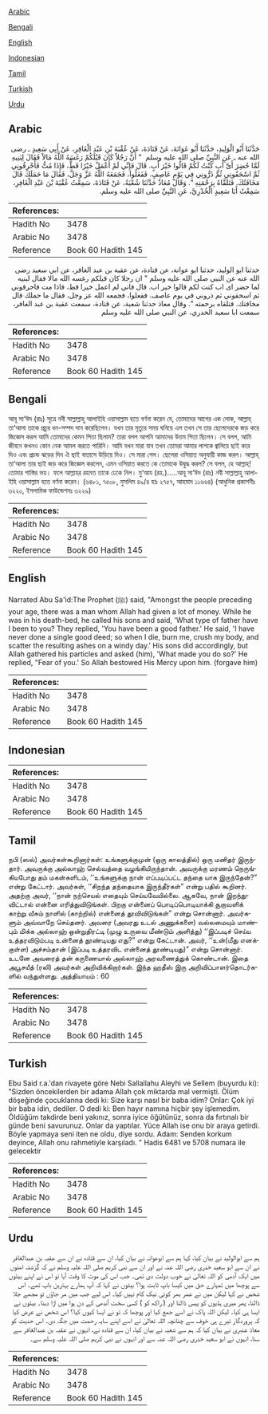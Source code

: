 [Arabic](#arabic)

[Bengali](#bengali)

[English](#english)

[Indonesian](#indonesian)

[Tamil](#tamil)

[Turkish](#turkish)

[Urdu](#urdu)

## Arabic


<div dir="rtl" lang="ar" style={{fontSize:'larger',backgroundColor:'#f8f9fa',padding:20}}>
حَدَّثَنَا أَبُو الْوَلِيدِ، حَدَّثَنَا أَبُو عَوَانَةَ، عَنْ قَتَادَةَ، عَنْ عُقْبَةَ بْنِ عَبْدِ الْغَافِرِ، عَنْ أَبِي سَعِيدٍ ـ رضى الله عنه ـ عَنِ النَّبِيِّ صلى الله عليه وسلم ‏ "‏ أَنَّ رَجُلاً كَانَ قَبْلَكُمْ رَغَسَهُ اللَّهُ مَالاً فَقَالَ لِبَنِيهِ لَمَّا حُضِرَ أَىَّ أَبٍ كُنْتُ لَكُمْ قَالُوا خَيْرَ أَبٍ‏.‏ قَالَ فَإِنِّي لَمْ أَعْمَلْ خَيْرًا قَطُّ، فَإِذَا مُتُّ فَأَحْرِقُونِي ثُمَّ اسْحَقُونِي ثُمَّ ذَرُّونِي فِي يَوْمٍ عَاصِفٍ‏.‏ فَفَعَلُوا، فَجَمَعَهُ اللَّهُ عَزَّ وَجَلَّ، فَقَالَ مَا حَمَلَكَ قَالَ مَخَافَتُكَ‏.‏ فَتَلَقَّاهُ بِرَحْمَتِهِ ‏"‏‏.‏ وَقَالَ مُعَاذٌ حَدَّثَنَا شُعْبَةُ، عَنْ قَتَادَةَ، سَمِعْتُ عُقْبَةَ بْنَ عَبْدِ الْغَافِرِ، سَمِعْتُ أَبَا سَعِيدٍ الْخُدْرِيَّ، عَنِ النَّبِيِّ صلى الله عليه وسلم‏.‏
</div>
<div style={{backgroundColor:'#f8f9fa',padding:20, marginBottom: 10}}><table> <thead> <tr> <th>References:</th> <th></th> </tr> </thead> <tbody><tr><td>Hadith No</td><td>3478</td></tr><tr><td>Arabic No</td><td>3478</td></tr><tr><td>Reference</td><td>Book 60 Hadith 145</td></tr></tbody></table></div>


<div dir="rtl" lang="ar" style={{fontSize:'larger',backgroundColor:'#f8f9fa',padding:20}}>
حدثنا ابو الوليد، حدثنا ابو عوانة، عن قتادة، عن عقبة بن عبد الغافر، عن ابي سعيد رضى الله عنه عن النبي صلى الله عليه وسلم " ان رجلا كان قبلكم رغسه الله مالا فقال لبنيه لما حضر اى اب كنت لكم قالوا خير اب. قال فاني لم اعمل خيرا قط، فاذا مت فاحرقوني ثم اسحقوني ثم ذروني في يوم عاصف. ففعلوا، فجمعه الله عز وجل، فقال ما حملك قال مخافتك. فتلقاه برحمته ". وقال معاذ حدثنا شعبة، عن قتادة، سمعت عقبة بن عبد الغافر، سمعت ابا سعيد الخدري، عن النبي صلى الله عليه وسلم
</div>
<div style={{backgroundColor:'#f8f9fa',padding:20, marginBottom: 10}}><table> <thead> <tr> <th>References:</th> <th></th> </tr> </thead> <tbody><tr><td>Hadith No</td><td>3478</td></tr><tr><td>Arabic No</td><td>3478</td></tr><tr><td>Reference</td><td>Book 60 Hadith 145</td></tr></tbody></table></div>

## Bengali


<div dir="ltr" lang="bn" style={{fontSize:'larger',backgroundColor:'#f8f9fa',padding:20}}>
আবূ সা‘ঈদ (রাঃ) সূত্রে নবী সাল্লাল্লাহু আলাইহি ওয়াসাল্লাম হতে বর্ণনা করেন যে, তোমাদের আগের এক লোক, আল্লাহ্ তা‘আলা তাকে প্রচুর ধন-সম্পদ দান করেছিলেন। যখন তার মৃত্যুর সময় ঘনিয়ে এল তখন সে তার ছেলেদেরকে জড় করে জিজ্ঞেস করল আমি তোমাদের কেমন পিতা ছিলাম? তারা বলল আপনি আমাদের উত্তম পিতা ছিলেন। সে বলল, আমি জীবনে কখনও কোন নেক আমল করতে পারিনি। আমি যখন মারা যাব তখন তোমরা আমার লাশকে জ্বালিয়ে ছাই করে দিও এবং প্রচন্ড ঝড়ের দিন ঐ ছাই বাতাসে উড়িয়ে দিও। সে মারা গেল। ছেলেরা ওসিয়াত অনুযায়ী কাজ করল। আল্লাহ্ তা‘আলা তার ছাই জড় করে জিজ্ঞেস করলেন, এমন ওসিয়াত করতে কে তোমাকে উদ্বুদ্ধ করল? সে বলল, হে আল্লাহ্! তোমার শাস্তির ভয়। ফলে আল্লাহর রহমত তাকে ঢেকে নিল। মু‘আয (রহ.).....আবূ সা‘ঈদ (রাঃ) নবী সাল্লাল্লাহু আলাইহি ওয়াসাল্লাম হতে বর্ণনা করেন। (৬৪৮১, ৭৫০৮, মুসলিম ৪৯/৪ হাঃ ২৭৫৭, আহমাদ ১১৬৬৪) (আধুনিক প্রকাশনীঃ ৩২২০, ইসলামিক ফাউন্ডেশনঃ ৩২২৯)
</div>
<div style={{backgroundColor:'#f8f9fa',padding:20, marginBottom: 10}}><table> <thead> <tr> <th>References:</th> <th></th> </tr> </thead> <tbody><tr><td>Hadith No</td><td>3478</td></tr><tr><td>Arabic No</td><td>3478</td></tr><tr><td>Reference</td><td>Book 60 Hadith 145</td></tr></tbody></table></div>

## English


<div dir="ltr" lang="en" style={{fontSize:'larger',backgroundColor:'#f8f9fa',padding:20}}>
Narrated Abu Sa'id:The Prophet (ﷺ) said, "Amongst the people preceding your age, there was a man whom Allah had given a lot of money. While he was in his death-bed, he called his sons and said, 'What type of father have I been to you? They replied, 'You have been a good father.' He said, 'I have never done a single good deed; so when I die, burn me, crush my body, and scatter the resulting ashes on a windy day.' His sons did accordingly, but Allah gathered his particles and asked (him), 'What made you do so?' He replied, "Fear of you.' So Allah bestowed His Mercy upon him. (forgave him)
</div>
<div style={{backgroundColor:'#f8f9fa',padding:20, marginBottom: 10}}><table> <thead> <tr> <th>References:</th> <th></th> </tr> </thead> <tbody><tr><td>Hadith No</td><td>3478</td></tr><tr><td>Arabic No</td><td>3478</td></tr><tr><td>Reference</td><td>Book 60 Hadith 145</td></tr></tbody></table></div>

## Indonesian


<div dir="ltr" lang="id" style={{fontSize:'larger',backgroundColor:'#f8f9fa',padding:20}}>

</div>
<div style={{backgroundColor:'#f8f9fa',padding:20, marginBottom: 10}}><table> <thead> <tr> <th>References:</th> <th></th> </tr> </thead> <tbody><tr><td>Hadith No</td><td>3478</td></tr><tr><td>Arabic No</td><td>3478</td></tr><tr><td>Reference</td><td>Book 60 Hadith 145</td></tr></tbody></table></div>

## Tamil


<div dir="ltr" lang="ta" style={{fontSize:'larger',backgroundColor:'#f8f9fa',padding:20}}>
நபி (ஸல்) அவர்கள்கூறினார்கள்: உங்களுக்குமுன் (ஒரு காலத்தில்) ஒரு மனிதர் இருந்தார். அவருக்கு அல்லாஹ் செல்வத்தை வழங்கியிருந்தான். அவருக்கு மரணம் நெருங்கியபோது தம் மகன்களிடம், ‘‘உங்களுக்கு நான் எப்படிப்பட்ட தந்தை யாக இருந்தேன்?” என்று கேட்டார். அவர்கள், ‘‘சிறந்த தந்தையாக இருந்தீர்கள்” என்று பதில் கூறினர். அதற்கு அவர், ‘‘நான் நற்செயல் எதையும் செய்யவேயில்லை. ஆகவே, நான் இறந்துவிட்டால் என்னை எரித்துவிடுங்கள். பிறகு என்னைப் பொடிப்பொடியாக்கி சூறாவளிக் காற்று வீசும் நாளில் (காற்றில்) என்னைத் தூவிவிடுங்கள்” என்று சொன்னார். அவர்களும் அவ்வாறே செய்தனர். அவரை (அவரது உடல் அணுக்களை) வல்லமையும் மாண்பும் மிக்க அல்லாஹ் ஒன்றுதிரட்டி (முழு உருவை மீண்டும் அளித்து) ‘‘இப்படிச் செய்ய உத்தரவிடும்படி உன்னைத் தூண்டியது எது?” என்று கேட்டான். அவர், ‘‘உன்(மீது எனக்குள்ள) அச்சம்தான் (இப்படி உத்தரவிட என்னைத் தூண்டியது)” என்று சொன்னார். உடனே அவரைத் தன் கருணையால் அல்லாஹ் அரவணைத்துக் கொண்டான். இதை அபூசயீத் (ரலி) அவர்கள் அறிவிக்கிறார்கள். இந்த ஹதீஸ் இரு அறிவிப்பாளர்தொடர்களில் வந்துள்ளது. அத்தியாயம் : 60
</div>
<div style={{backgroundColor:'#f8f9fa',padding:20, marginBottom: 10}}><table> <thead> <tr> <th>References:</th> <th></th> </tr> </thead> <tbody><tr><td>Hadith No</td><td>3478</td></tr><tr><td>Arabic No</td><td>3478</td></tr><tr><td>Reference</td><td>Book 60 Hadith 145</td></tr></tbody></table></div>

## Turkish


<div dir="ltr" lang="tr" style={{fontSize:'larger',backgroundColor:'#f8f9fa',padding:20}}>
Ebu Said r.a.'dan rivayete göre Nebi Sallallahu Aleyhi ve Sellem (buyurdu ki): "Sizden öncekilerden bir adama Allah çok miktarda mal vermişti. Ölüm döşeğinde çocuklanna dedi ki: Size karşı nasıl bir baba idim? Onlar: Çok iyi bir baba idin, dediler. O dedi ki: Ben hayır namına hiçbir şey işlemedim. ÖIdüğüm takdirde beni yakınız, sonra iyice öğütünüz, sonra da fırtınalı bir günde beni savurunuz. Onlar da yaptılar. Yüce Allah ise onu bir araya getirdi. Böyle yapmaya seni iten ne oldu, diye sordu. Adam: Senden korkum deyince, Allah onu rahmetiyle karşıladı. " Hadis 6481 ve 5708 numara ile gelecektir
</div>
<div style={{backgroundColor:'#f8f9fa',padding:20, marginBottom: 10}}><table> <thead> <tr> <th>References:</th> <th></th> </tr> </thead> <tbody><tr><td>Hadith No</td><td>3478</td></tr><tr><td>Arabic No</td><td>3478</td></tr><tr><td>Reference</td><td>Book 60 Hadith 145</td></tr></tbody></table></div>

## Urdu


<div dir="rtl" lang="ur" style={{fontSize:'larger',backgroundColor:'#f8f9fa',padding:20}}>
ہم سے ابوالولید نے بیان کیا، کہا ہم سے ابوعوانہ نے بیان کیا، ان سے قتادہ نے ان سے عقبہ بن عبدالغافر نے ان سے ابو سعید خدری رضی اللہ عنہ نے اور ان سے نبی کریم صلی اللہ علیہ وسلم نے کہ گزشتہ امتوں میں ایک آدمی کو اللہ تعالیٰ نے خوب دولت دی تھی۔ جب اس کی موت کا وقت آیا تو اس نے اپنے بیٹوں سے پوچھا میں تمہارے حق میں کیسا باپ ثابت ہوا؟ بیٹوں نے کہا کہ آپ ہمارے بہترین باپ تھے۔ اس شخص نے کہا لیکن میں نے عمر بھر کوئی نیک کام نہیں کیا۔ اس لیے جب میں مر جاؤں تو مجھے جلا ڈالنا، پھر میری ہڈیوں کو پیس ڈالنا اور ( راکھ کو ) کسی سخت آندھی کے دن ہوا میں اڑا دینا۔ بیٹوں نے ایسا ہی کیا۔ لیکن اللہ پاک نے اسے جمع کیا اور پوچھا کہ تو نے ایسا کیوں کیا؟ اس شخص نے عرض کیا کہ پروردگار تیرے ہی خوف سے چنانچہ اللہ تعالیٰ نے اسے اپنے سایہ رحمت میں جگہ دی۔ اس حدیث کو معاذ عنبری نے بیان کیا کہ ہم سے شعبہ نے بیان کیا، ان سے قتادہ نے، انہوں نے عقبہ بن عبدالغافر سے سنا، انہوں نے ابو سعید خدری رضی اللہ عنہ سے اور انہوں نے نبی کریم صلی اللہ علیہ وسلم سے۔
</div>
<div style={{backgroundColor:'#f8f9fa',padding:20, marginBottom: 10}}><table> <thead> <tr> <th>References:</th> <th></th> </tr> </thead> <tbody><tr><td>Hadith No</td><td>3478</td></tr><tr><td>Arabic No</td><td>3478</td></tr><tr><td>Reference</td><td>Book 60 Hadith 145</td></tr></tbody></table></div>